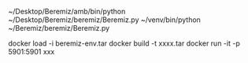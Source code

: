 ~/Desktop/Beremiz/amb/bin/python ~/Desktop/Beremiz/beremiz/Beremiz.py
~/venv/bin/python ~/Beremiz/beremiz/Beremiz.py

docker load -i beremiz-env.tar
docker build -t xxxx.tar
docker run -it -p 5901:5901 xxx
